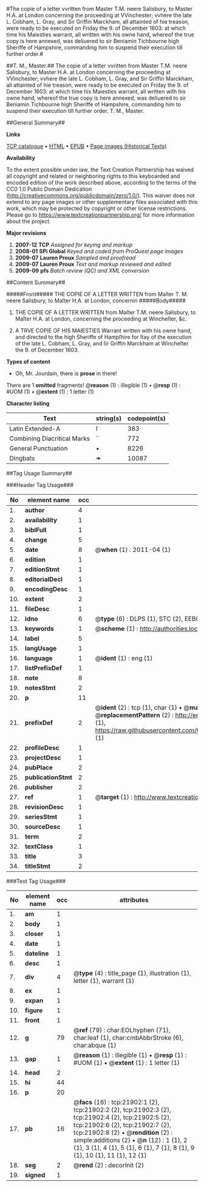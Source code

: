 #The copie of a letter vvritten from Master T.M. neere Salisbury, to Master H.A. at London concerning the proceeding at VVinchester; vvhere the late L. Cobham, L. Gray, and Sir Griffin Marckham, all attainted of hie treason, were ready to be executed on Friday the 9. of December 1603: at which time his Maiesties warrant, all written with his owne hand, whereof the true copy is here annexed, was deliuered to sir Beniamin Tichbourne high Sheriffe of Hampshire, commanding him to suspend their execution till further order.#

##T. M., Master.##
The copie of a letter vvritten from Master T.M. neere Salisbury, to Master H.A. at London concerning the proceeding at VVinchester; vvhere the late L. Cobham, L. Gray, and Sir Griffin Marckham, all attainted of hie treason, were ready to be executed on Friday the 9. of December 1603: at which time his Maiesties warrant, all written with his owne hand, whereof the true copy is here annexed, was deliuered to sir Beniamin Tichbourne high Sheriffe of Hampshire, commanding him to suspend their execution till further order.
T. M., Master.

##General Summary##

**Links**

[TCP catalogue](http://www.ota.ox.ac.uk/tcp/)  • 
[HTML](http://tei.it.ox.ac.uk/tcp/Texts-HTML/free/A68/A68434.html)  • 
[EPUB](http://tei.it.ox.ac.uk/tcp/Texts-EPUB/free/A68/A68434.epub) • 
[Page images (Historical Texts)](https://historicaltexts.jisc.ac.uk/eebo-99856364e)

**Availability**

To the extent possible under law, the Text Creation Partnership has waived all copyright and related or neighboring rights to this keyboarded and encoded edition of the work described above, according to the terms of the CC0 1.0 Public Domain Dedication (http://creativecommons.org/publicdomain/zero/1.0/). This waiver does not extend to any page images or other supplementary files associated with this work, which may be protected by copyright or other license restrictions. Please go to https://www.textcreationpartnership.org/ for more information about the project.

**Major revisions**

1. __2007-12__ __TCP__ *Assigned for keying and markup*
1. __2008-01__ __SPi Global__ *Keyed and coded from ProQuest page images*
1. __2009-07__ __Lauren Proux__ *Sampled and proofread*
1. __2009-07__ __Lauren Proux__ *Text and markup reviewed and edited*
1. __2009-09__ __pfs__ *Batch review (QC) and XML conversion*

##Content Summary##

#####Front#####
THE COPIE OF A LETTER WRITTEN from Maſter T. M. neere Salisbury, to Maſter H.A. at London, concernin
#####Body#####

1. THE COPIE OF A LETTER WRITTEN from Maſter T.M. neere Salisbury, to Maſter H.A. at London, concerning the proceeding at Wincheſter, &c.

1. A TRVE COPIE OF HIS MAIESTIES Warrant written with his owne hand, and directed to the high Sheriffe of Hampſhire for ſtay of the execution of the late L. Cobham, L. Gray, and ſir Griffin Marckham at Wincheſter the 9. of December 1603.

**Types of content**

  * Oh, Mr. Jourdain, there is **prose** in there!

There are 1 **omitted** fragments! 
 @__reason__ (1) : illegible (1)  •  @__resp__ (1) : #UOM (1)  •  @__extent__ (1) : 1 letter (1)

**Character listing**


|Text|string(s)|codepoint(s)|
|---|---|---|
|Latin Extended-A|ſ|383|
|Combining             Diacritical Marks|̄|772|
|General Punctuation|•|8226|
|Dingbats|❧|10087|

##Tag Usage Summary##

###Header Tag Usage###

|No|element name|occ|attributes|
|---|---|---|---|
|1.|__author__|4||
|2.|__availability__|1||
|3.|__biblFull__|1||
|4.|__change__|5||
|5.|__date__|8| @__when__ (1) : 2011-04 (1)|
|6.|__edition__|1||
|7.|__editionStmt__|1||
|8.|__editorialDecl__|1||
|9.|__encodingDesc__|1||
|10.|__extent__|2||
|11.|__fileDesc__|1||
|12.|__idno__|6| @__type__ (6) : DLPS (1), STC (2), EEBO-CITATION (1), PROQUEST (1), VID (1)|
|13.|__keywords__|1| @__scheme__ (1) : http://authorities.loc.gov/ (1)|
|14.|__label__|5||
|15.|__langUsage__|1||
|16.|__language__|1| @__ident__ (1) : eng (1)|
|17.|__listPrefixDef__|1||
|18.|__note__|8||
|19.|__notesStmt__|2||
|20.|__p__|11||
|21.|__prefixDef__|2| @__ident__ (2) : tcp (1), char (1)  •  @__matchPattern__ (2) : ([0-9\-]+):([0-9IVX]+) (1), (.+) (1)  •  @__replacementPattern__ (2) : http://eebo.chadwyck.com/downloadtiff?vid=$1&page=$2 (1), https://raw.githubusercontent.com/textcreationpartnership/Texts/master/tcpchars.xml#$1 (1)|
|22.|__profileDesc__|1||
|23.|__projectDesc__|1||
|24.|__pubPlace__|2||
|25.|__publicationStmt__|2||
|26.|__publisher__|2||
|27.|__ref__|1| @__target__ (1) : http://www.textcreationpartnership.org/docs/. (1)|
|28.|__revisionDesc__|1||
|29.|__seriesStmt__|1||
|30.|__sourceDesc__|1||
|31.|__term__|2||
|32.|__textClass__|1||
|33.|__title__|3||
|34.|__titleStmt__|2||


###Text Tag Usage###

|No|element name|occ|attributes|
|---|---|---|---|
|1.|__am__|1||
|2.|__body__|1||
|3.|__closer__|1||
|4.|__date__|1||
|5.|__dateline__|1||
|6.|__desc__|1||
|7.|__div__|4| @__type__ (4) : title_page (1), illustration (1), letter (1), warrant (1)|
|8.|__ex__|1||
|9.|__expan__|1||
|10.|__figure__|1||
|11.|__front__|1||
|12.|__g__|79| @__ref__ (79) : char:EOLhyphen (71), char:leaf (1), char:cmbAbbrStroke (6), char:abque (1)|
|13.|__gap__|1| @__reason__ (1) : illegible (1)  •  @__resp__ (1) : #UOM (1)  •  @__extent__ (1) : 1 letter (1)|
|14.|__head__|2||
|15.|__hi__|44||
|16.|__p__|20||
|17.|__pb__|16| @__facs__ (16) : tcp:21902:1 (2), tcp:21902:2 (2), tcp:21902:3 (2), tcp:21902:4 (2), tcp:21902:5 (2), tcp:21902:6 (2), tcp:21902:7 (2), tcp:21902:8 (2)  •  @__rendition__ (2) : simple:additions (2)  •  @__n__ (12) : 1 (1), 2 (1), 3 (1), 4 (1), 5 (1), 6 (1), 7 (1), 8 (1), 9 (1), 10 (1), 11 (1), 12 (1)|
|18.|__seg__|2| @__rend__ (2) : decorInit (2)|
|19.|__signed__|1||
